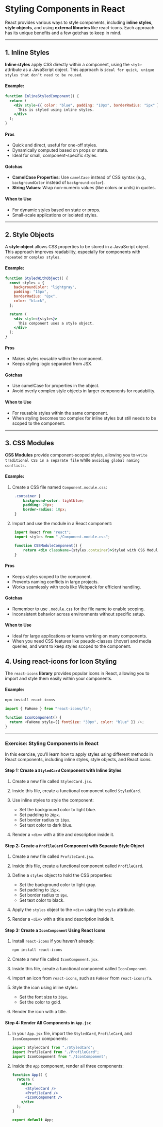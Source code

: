# Styling Components in React
React provides various ways to style components, including **inline styles**, **style objects**, and using **external libraries** like react-icons. Each approach has its unique benefits and a few gotchas to keep in mind.

---
## 1. Inline Styles
**Inline styles** apply CSS directly within a component, using the `style` attribute as a JavaScript object. This approach is `ideal for quick, unique styles that don’t need to be reused`.

#### Example:
```jsx
function InlineStyledComponent() {
  return (
    <div style={{ color: "blue", padding: "10px", borderRadius: "5px" }}>
      This is styled using inline styles.
    </div>
  );
}
```

#### Pros
- Quick and direct, useful for one-off styles.
- Dynamically computed based on props or state.
- Ideal for small, component-specific styles.
#### Gotchas
- **CamelCase Properties**: Use `camelCase` instead of CSS syntax (e.g., `backgroundColor` instead of `background-color`).
- **String Values**: Wrap non-numeric values (like colors or units) in quotes.
#### When to Use
- For dynamic styles based on state or props.
- Small-scale applications or isolated styles.

---

## 2. Style Objects
A **style object** allows CSS properties to be stored in a JavaScript object. This approach improves readability, especially for components with `repeated` or `complex styles`.

#### Example:
```jsx
function StyledWithObject() {
  const styles = {
    backgroundColor: "lightgray",
    padding: "15px",
    borderRadius: "8px",
    color: "black",
  };

  return (
    <div style={styles}>
      This component uses a style object.
    </div>
  );
}
```

#### Pros
- Makes styles reusable within the component.
- Keeps styling logic separated from JSX.
#### Gotchas
- Use camelCase for properties in the object.
- Avoid overly complex style objects in larger components for readability.
#### When to Use
- For reusable styles within the same component.
- When styling becomes too complex for inline styles but still needs to be scoped to the component.

---

## 3. CSS Modules
**CSS Modules** provide component-scoped styles, allowing you to `write traditional CSS in a separate file` while `avoiding global naming conflicts`.

#### Example:

1. Create a CSS file named `Component.module.css`:
   ```css
    .container {
        background-color: lightblue;
        padding: 20px;
        border-radius: 10px;
    }
   ```
2. Import and use the module in a React component:
   ```jsx
    import React from "react";
    import styles from "./Component.module.css";

    function CSSModuleComponent() {
        return <div className={styles.container}>Styled with CSS Module</div>;
    }
   ```
#### Pros
- Keeps styles scoped to the component.
- Prevents naming conflicts in large projects.
- Works seamlessly with tools like Webpack for efficient handling.
#### Gotchas
- Remember to use `.module.css` for the file name to enable scoping.
- Inconsistent behavior across environments without specific setup.
#### When to Use
- Ideal for large applications or teams working on many components.
- When you need CSS features like pseudo-classes (:hover) and media queries, and want to keep styles scoped to the component.


## 4. Using react-icons for Icon Styling
The `react-icons` **library** provides popular icons in React, allowing you to import and style them easily within your components.

#### Example:
```bash
npm install react-icons
```

```javascript
import { FaHome } from "react-icons/fa";

function IconComponent() {
  return <FaHome style={{ fontSize: "30px", color: "blue" }} />;
}
```

----


### Exercise: Styling Components in React

In this exercise, you'll learn how to apply styles using different methods in React components, including inline styles, style objects, and React icons.

#### Step 1: Create a `StyledCard` Component with Inline Styles

1. Create a new file called `StyledCard.jsx`.
2. Inside this file, create a functional component called `StyledCard`.
3. Use inline styles to style the component:

   - Set the background color to light blue.
   - Set padding to `20px`.
   - Set border radius to `10px`.
   - Set text color to dark blue.

4. Render a `<div>` with a title and description inside it.

#### Step 2: Create a `ProfileCard` Component with Separate Style Object

1. Create a new file called `ProfileCard.jsx`.
2. Inside this file, create a functional component called `ProfileCard`.
3. Define a `styles` object to hold the CSS properties:

   - Set the background color to light gray.
   - Set padding to `15px`.
   - Set border radius to `8px`.
   - Set text color to black.

4. Apply the `styles` object to the `<div>` using the `style` attribute.

5. Render a `<div>` with a title and description inside it.

#### Step 3: Create a `IconComponent` Using React Icons

1. Install `react-icons` if you haven’t already:

   ```bash
   npm install react-icons
   ```

2. Create a new file called `IconComponent.jsx`.
3. Inside this file, create a functional component called `IconComponent`.
4. Import an icon from `react-icons`, such as `FaBeer` from `react-icons/fa`.

5. Style the icon using inline styles:

   - Set the font size to `30px`.
   - Set the color to gold.

6. Render the icon with a title.

#### Step 4: Render All Components in `App.jsx`

1. In your `App.jsx` file, import the `StyledCard`, `ProfileCard`, and `IconComponent` components:

   ```jsx
   import StyledCard from "./StyledCard";
   import ProfileCard from "./ProfileCard";
   import IconComponent from "./IconComponent";
   ```

2. Inside the `App` component, render all three components:

   ```jsx
   function App() {
     return (
       <div>
         <StyledCard />
         <ProfileCard />
         <IconComponent />
       </div>
     );
   }

   export default App;
   ```